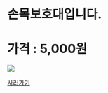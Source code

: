 
<html>
<body>
<H1>손목보호대입니다.</H1>
<H1>가격 : 5,000원 </H1>
<div>
<img src="http://postfiles8.naver.net/20150530_199/ioio9961_1432975755938U8wNv_JPEG/%BE%C7%BC%BC%BB%E7%B8%AE2.jpg?type=w3" />
</div>

<a href="http://www.badmintonmarket.co.kr/front/productdetail.php?productcode=052002001003000001" Traget="_blank">사러가기 </a>

</body>
</html>
